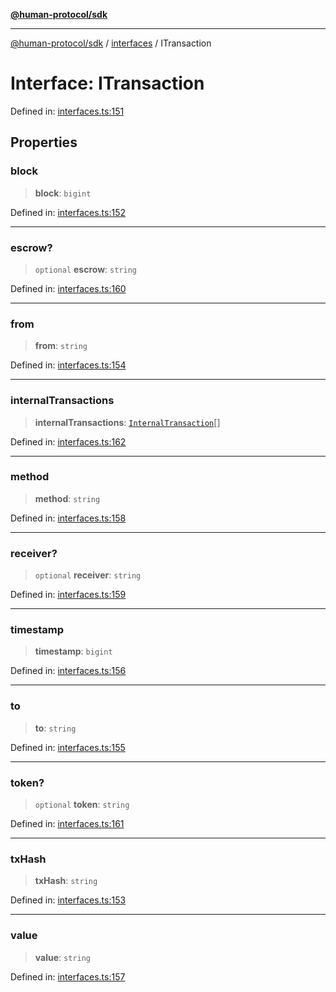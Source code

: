 [**@human-protocol/sdk**](../../README.md)

***

[@human-protocol/sdk](../../modules.md) / [interfaces](../README.md) / ITransaction

# Interface: ITransaction

Defined in: [interfaces.ts:151](https://github.com/humanprotocol/human-protocol/blob/366f3dd978e17e96d3d7afc31ded53e6bfcb7710/packages/sdk/typescript/human-protocol-sdk/src/interfaces.ts#L151)

## Properties

### block

> **block**: `bigint`

Defined in: [interfaces.ts:152](https://github.com/humanprotocol/human-protocol/blob/366f3dd978e17e96d3d7afc31ded53e6bfcb7710/packages/sdk/typescript/human-protocol-sdk/src/interfaces.ts#L152)

***

### escrow?

> `optional` **escrow**: `string`

Defined in: [interfaces.ts:160](https://github.com/humanprotocol/human-protocol/blob/366f3dd978e17e96d3d7afc31ded53e6bfcb7710/packages/sdk/typescript/human-protocol-sdk/src/interfaces.ts#L160)

***

### from

> **from**: `string`

Defined in: [interfaces.ts:154](https://github.com/humanprotocol/human-protocol/blob/366f3dd978e17e96d3d7afc31ded53e6bfcb7710/packages/sdk/typescript/human-protocol-sdk/src/interfaces.ts#L154)

***

### internalTransactions

> **internalTransactions**: [`InternalTransaction`](InternalTransaction.md)[]

Defined in: [interfaces.ts:162](https://github.com/humanprotocol/human-protocol/blob/366f3dd978e17e96d3d7afc31ded53e6bfcb7710/packages/sdk/typescript/human-protocol-sdk/src/interfaces.ts#L162)

***

### method

> **method**: `string`

Defined in: [interfaces.ts:158](https://github.com/humanprotocol/human-protocol/blob/366f3dd978e17e96d3d7afc31ded53e6bfcb7710/packages/sdk/typescript/human-protocol-sdk/src/interfaces.ts#L158)

***

### receiver?

> `optional` **receiver**: `string`

Defined in: [interfaces.ts:159](https://github.com/humanprotocol/human-protocol/blob/366f3dd978e17e96d3d7afc31ded53e6bfcb7710/packages/sdk/typescript/human-protocol-sdk/src/interfaces.ts#L159)

***

### timestamp

> **timestamp**: `bigint`

Defined in: [interfaces.ts:156](https://github.com/humanprotocol/human-protocol/blob/366f3dd978e17e96d3d7afc31ded53e6bfcb7710/packages/sdk/typescript/human-protocol-sdk/src/interfaces.ts#L156)

***

### to

> **to**: `string`

Defined in: [interfaces.ts:155](https://github.com/humanprotocol/human-protocol/blob/366f3dd978e17e96d3d7afc31ded53e6bfcb7710/packages/sdk/typescript/human-protocol-sdk/src/interfaces.ts#L155)

***

### token?

> `optional` **token**: `string`

Defined in: [interfaces.ts:161](https://github.com/humanprotocol/human-protocol/blob/366f3dd978e17e96d3d7afc31ded53e6bfcb7710/packages/sdk/typescript/human-protocol-sdk/src/interfaces.ts#L161)

***

### txHash

> **txHash**: `string`

Defined in: [interfaces.ts:153](https://github.com/humanprotocol/human-protocol/blob/366f3dd978e17e96d3d7afc31ded53e6bfcb7710/packages/sdk/typescript/human-protocol-sdk/src/interfaces.ts#L153)

***

### value

> **value**: `string`

Defined in: [interfaces.ts:157](https://github.com/humanprotocol/human-protocol/blob/366f3dd978e17e96d3d7afc31ded53e6bfcb7710/packages/sdk/typescript/human-protocol-sdk/src/interfaces.ts#L157)
